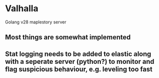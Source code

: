 # Valhalla
Golang v28 maplestory server

## Most things are somewhat implemented

## Stat logging needs to be added to elastic along with a seperate server (python?) to monitor and flag suspicious behaviour, e.g. leveling too fast